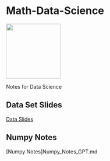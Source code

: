 # Math-Data-Science
<img src="https://www.natasshaselvaraj.com/content/images/2022/03/1_5lwkBwhb2BOQXxl6e_3A0A.jpeg" width=150px height=150px>

Notes for Data Science

## Data Set Slides
[Data Slides](https://docs.google.com/presentation/d/1B1Haahqh5MBBZjjTAZ36SaNoPWzI_aaLMzs11wI5utI/edit?usp=sharing)


## Numpy Notes
[Numpy Notes]Numpy_Notes_GPT.md 
